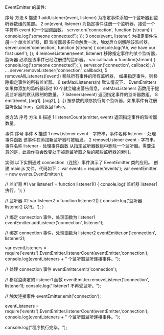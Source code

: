 EventEmitter 的属性:

序号	方法 & 描述
1	addListener(event, listener)
为指定事件添加一个监听器到监听器数组的尾部。
2	on(event, listener)
为指定事件注册一个监听器，接受一个字符串 event 和一个回调函数。
server.on('connection', function (stream) {
  console.log('someone connected!');
});
3	once(event, listener)
为指定事件注册一个单次监听器，即 监听器最多只会触发一次，触发后立刻解除该监听器。
server.once('connection', function (stream) {
  console.log('Ah, we have our first user!');
});
4	removeListener(event, listener)
移除指定事件的某个监听器，监听器 必须是该事件已经注册过的监听器。
var callback = function(stream) {
  console.log('someone connected!');
};
server.on('connection', callback);
// ...
server.removeListener('connection', callback);
5	removeAllListeners([event])
移除所有事件的所有监听器， 如果指定事件，则移除指定事件的所有监听器。
6	setMaxListeners(n)
默认情况下， EventEmitters 如果你添加的监听器超过 10 个就会输出警告信息。 setMaxListeners 函数用于提高监听器的默认限制的数量。
7	listeners(event)
返回指定事件的监听器数组。
8	emit(event, [arg1], [arg2], [...])
按参数的顺序执行每个监听器，如果事件有注册监听返回 true，否则返回 false。

类方法
序号	方法 & 描述
1	listenerCount(emitter, event)
返回指定事件的监听器数量。

事件
序号	事件 & 描述
1	newListener
event - 字符串，事件名称
listener - 处理事件函数
该事件在添加新监听器时被触发。
2	removeListener
event - 字符串，事件名称
listener - 处理事件函数
从指定监听器数组中删除一个监听器。需要注意的是，此操作将会改变处于被删监听器之后的那些监听器的索引。

实例
以下实例通过 connection（连接）事件演示了 EventEmitter 类的应用。
创建 main.js 文件，代码如下：
var events = require('events');
var eventEmitter = new events.EventEmitter();

// 监听器 #1
var listener1 = function listener1() {
   console.log('监听器 listener1 执行。');
}

// 监听器 #2
var listener2 = function listener2() {
  console.log('监听器 listener2 执行。');
}

// 绑定 connection 事件，处理函数为 listener1 
eventEmitter.addListener('connection', listener1);

// 绑定 connection 事件，处理函数为 listener2
eventEmitter.on('connection', listener2);

var eventListeners = require('events').EventEmitter.listenerCount(eventEmitter,'connection');
console.log(eventListeners + " 个监听器监听连接事件。");

// 处理 connection 事件 
eventEmitter.emit('connection');

// 移除监绑定的 listener1 函数
eventEmitter.removeListener('connection', listener1);
console.log("listener1 不再受监听。");

// 触发连接事件
eventEmitter.emit('connection');

eventListeners = require('events').EventEmitter.listenerCount(eventEmitter,'connection');
console.log(eventListeners + " 个监听器监听连接事件。");

console.log("程序执行完毕。");